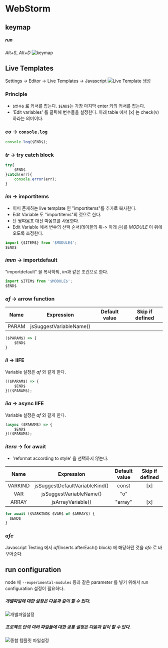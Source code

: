 # WebStorm

## keymap
##### run
*Alt+S*, *Alt+D*
![keymap](./image/3.png)

## Live Templates
Settings -> Editor -> Live Templates -> Javascript
![Live Template 생성](./image/4.png)

### Principle
* `$변수$` 로 커서를 잡는다. `$END$`는 가장 마지막 enter 키의 커서를 잡는다.
* 'Edit variables' 를 클릭해 변수들을 설정한다. 아래 table 에서 [x] 는 check(v) 하라는 의미이다.

### *co* -> `console.log`
```js
console.log($END$);
```

### *tr* -> try catch block
```js
try{
    $END$
}catch(err){
    console.error(err);
}
```

### *im* -> importitems
* 이미 존재하는 live template 인 "importitems"를 추가로 복사한다.
* Edit Variable 도 "importitems"의 것으로 한다.
* 단 쌍따옴표 대신 따옴표를 사용한다.
* Edit Variable 에서 변수의 선택 순서(테이블의 위-> 아래 순)를 $MODULE$ 이 위에 오도록 조정한다.

```js
import {$ITEM$} from '$MODULE$';
$END$
```

### *imm* -> importdefault
"importdefault" 을 복사하되, *im*과 같은 조건으로 한다.
```js
import $ITEM$ from '$MODULE$';
$END$
```

### *af* -> arrow function
|  Name |        Expression       | Default value | Skip if defined |
|:-----:|:-----------------------:|:-------------:|:---------------:|
| PARAM | jsSuggestVariableName() |               |                 |

```js
($PARAM$) => {
    $END$
}
```

### *ii* -> IIFE
Variable 설정은 *af* 와 같게 한다.
```js
(($PARAM$) => {
    $END$
})($PARAM$);
```

### *iia* -> async IIFE
Variable 설정은 *af* 와 같게 한다.
```js
(async ($PARAM$) => {
    $END$
})($PARAM$);
```

### *itera* -> for await
* 'reformat according to style' 을 선택하지 않는다.

|   Name  |           Expression           | Default value | Skip if defined |
|:-------:|:------------------------------:|:-------------:|:---------------:|
| VARKIND | jsSuggestDefaultVariableKind() | const         | [x]             |
| VAR     | jsSuggestVariableName()        | "o"           |                 |
| ARRAY   | jsArrayVariable()              | "array"       | [x]             |

```js
for await ($VARKIND$ $VAR$ of $ARRAY$) {
  $END$
}
```


### *afe*
Javascript Testing 에서 *af*(Inserts afterEach() block) 에 해당하던 것을 *afe* 로 바꾸어준다.

## run configuration
node 에 `--experimental-modules` 등과 같은 parameter 를 넣기 위해서 run configuration 설정이 필요하다.

##### 개별파일에 대한 설정은 다음과 같이 할 수 있다.
![개별파일설정](./image/1.png)

##### 프로젝트 안의 여러 파일들에 대한 공통 설정은 다음과 같이 할 수 있다.
![종합 템플릿 파일설정](./image/2.png)


